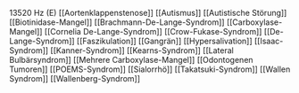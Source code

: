 13520 Hz (E)
[[Aortenklappenstenose]]
[[Autismus]]
[[Autistische Störung]]
[[Biotinidase-Mangel]]
[[Brachmann-De-Lange-Syndrom]]
[[Carboxylase-Mangel]]
[[Cornelia De-Lange-Syndrom]]
[[Crow-Fukase-Syndrom]]
[[De-Lange-Syndrom]]
[[Faszikulation]]
[[Gangrän]]
[[Hypersalivation]]
[[Isaac-Syndrom]]
[[Kanner-Syndrom]]
[[Kearns-Syndrom]]
[[Lateral Bulbärsyndrom]]
[[Mehrere Carboxylase-Mangel]]
[[Odontogenen Tumoren]]
[[POEMS-Syndrom]]
[[Sialorrhö]]
[[Takatsuki-Syndrom]]
[[Wallen Syndrom]]
[[Wallenberg-Syndrom]]